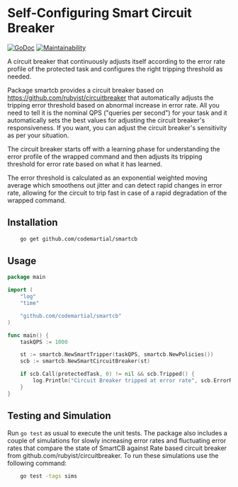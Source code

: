 # Self-Configuring Smart Circuit Breaker

[![GoDoc](https://godoc.org/github.com/codemartial/smartcb?status.svg)](https://godoc.org/github.com/codemartial/smartcb)
[![Maintainability](https://api.codeclimate.com/v1/badges/b58cc651c02e93aba9f8/maintainability)](https://codeclimate.com/github/codemartial/smartcb/maintainability)

A circuit breaker that continuously adjusts itself according to the error rate profile of the protected task and configures the right tripping threshold as needed.

Package smartcb provides a circuit breaker based on https://github.com/rubyist/circuitbreaker that automatically adjusts the tripping error threshold based on abnormal increase in error rate. All you need to tell it is the nominal QPS ("queries per second") for your task and it automatically sets the best values for adjusting the circuit breaker's responsiveness. If you want, you can adjust the circuit breaker's sensitivity as per your situation.

The circuit breaker starts off with a learning phase for understanding the error profile of the wrapped command and then adjusts its tripping threshold for error rate based on what it has learned.

The error threshold is calculated as an exponential weighted moving average which smoothens out jitter and can detect rapid changes in error rate, allowing for the circuit to trip fast in case of a rapid degradation of the wrapped command.

## Installation
```sh
    go get github.com/codemartial/smartcb
```

## Usage
```go
package main

import (
	"log"
	"time"

	"github.com/codemartial/smartcb"
)

func main() {
	taskQPS := 1000

	st := smartcb.NewSmartTripper(taskQPS, smartcb.NewPolicies())
	scb := smartcb.NewSmartCircuitBreaker(st)

	if scb.Call(protectedTask, 0) != nil && scb.Tripped() {
		log.Println("Circuit Breaker tripped at error rate", scb.ErrorRate(), "Normal error rate was ", st.LearnedRate())
	}
}
```

## Testing and Simulation
Run `go test` as usual to execute the unit tests. The package also includes a couple of simulations for slowly increasing error rates and fluctuating error rates that compare the state of SmartCB against Rate based circuit breaker from github.com/rubyist/circuitbreaker. To run these simulations use the following command:
```sh
    go test -tags sims
```